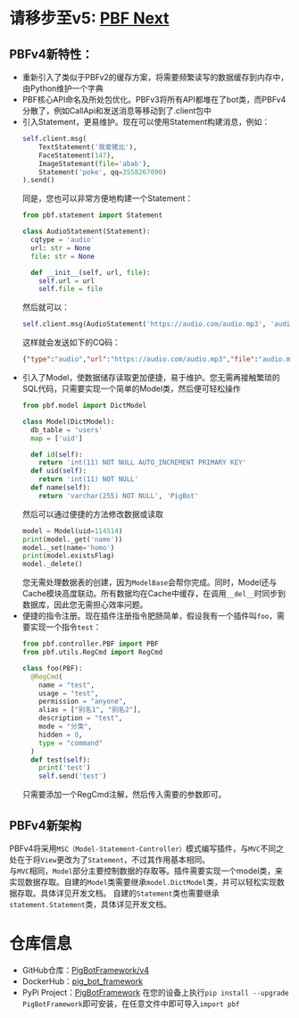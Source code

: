 # 请移步至v5: [PBF Next](https://github.com/PigBotFramework/next)
  
## PBFv4新特性：
- 重新引入了类似于PBFv2的缓存方案，将需要频繁读写的数据缓存到内存中，由Python维护一个字典
- PBF核心API命名及所处包优化。PBFv3将所有API都堆在了bot类，而PBFv4分散了，例如CallApi和发送消息等移动到了.client包中
- 引入Statement，更易维护。现在可以使用Statement构建消息，例如： 
  ```python
  self.client.msg(
      TextStatement('我爱猪比'),
      FaceStatement(147),
      ImageStatemant(file='abab'),
      Statement('poke', qq=3558267090)
  ).send()
  ```
  同是，您也可以非常方便地构建一个Statement：
  ```python
  from pbf.statement import Statement

  class AudioStatement(Statement):
    cqtype = 'audio'
    url: str = None
    file: str = None

    def __init__(self, url, file):
      self.url = url
      self.file = file
  ```
  然后就可以：
  ```python
  self.client.msg(AudioStatement('https://audio.com/audio.mp3', 'audio.mp3')).send()
  ```
  这样就会发送如下的CQ码：
  ```json
  {"type":"audio","url":"https://audio.com/audio.mp3","file":"audio.mp3"}
  ```
- 引入了Model，使数据储存读取更加便捷，易于维护。您无需再接触繁琐的SQL代码，只需要实现一个简单的Model类，然后便可轻松操作
  ```python
  from pbf.model import DictModel

  class Model(DictModel):
    db_table = 'users'
    map = ['uid']

    def id(self):
      return 'int(11) NOT NULL AUTO_INCREMENT PRIMARY KEY'
    def uid(self):
      return 'int(11) NOT NULL'
    def name(self):
      return 'varchar(255) NOT NULL', 'PigBot'
  ```
  然后可以通过便捷的方法修改数据或读取
  ```python
  model = Model(uid=114514)
  print(model._get('name'))
  model._set(name='homo')
  print(model.existsFlag)
  model._delete()
  ```
  您无需处理数据表的创建，因为`ModelBase`会帮你完成。同时，Model还与Cache模块高度联动。所有数据均在Cache中缓存，在调用`__del__`时同步到数据库，因此您无需担心效率问题。
- 便捷的指令注册。现在插件注册指令肥肠简单，假设我有一个插件叫`foo`，需要实现一个指令`test`：
  ```python
  from pbf.controller.PBF import PBF
  from pbf.utils.RegCmd import RegCmd

  class foo(PBF):
    @RegCmd(
      name = "test",
      usage = "test",
      permission = "anyone",
      alias = ["别名1", "别名2"],
      description = "test",
      mode = "分类",
      hidden = 0,
      type = "command"
    )
    def test(self):
      print('test')
      self.send('test')
  ```
  只需要添加一个RegCmd注解，然后传入需要的参数即可。

  
## PBFv4新架构
PBFv4将采用`MSC（Model-Statement-Controller）`模式编写插件，与`MVC`不同之处在于将`View`更改为了`Statement`，不过其作用基本相同。  
与`MVC`相同，`Model`部分主要控制数据的存取等。插件需要实现一个model类，来实现数据存取。自建的`Model`类需要继承`model.DictModel`类，并可以轻松实现数据存取。具体详见开发文档。
自建的`Statement`类也需要继承`statement.Statement`类，具体详见开发文档。

# 仓库信息
- GitHub仓库：[PigBotFramework/v4](https://github.com/PigBotFramework/v4)  
- DockerHub：[pig_bot_framework](https://hub.docker.com/r/gingmzmzx/pig_bot_framework)
- PyPi Project：[PigBotFramework](https://pypi.org/project/PigBotFramework/)
  在您的设备上执行`pip install --upgrade PigBotFramework`即可安装，在任意文件中即可导入`import pbf`